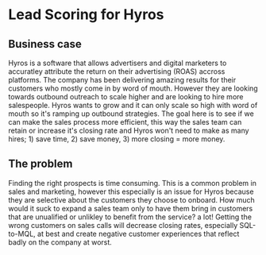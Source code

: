 # Lead Scoring for Hyros

## Business case
Hyros is a software that allows advertisers and digital marketers to accuratley attribute the return on their advertising (ROAS) accross platforms. The company has been delivering amazing results for their customers who mostly come in by word of mouth. However they are looking towards outbound outreach to scale higher and are looking to hire more salespeople. Hyros wants to grow and it can only scale so high with word of mouth so it's ramping up outbound strategies. The goal here is to see if we can make the sales process more efficient, this way the sales team can retain or increase it's closing rate and Hyros won't need to make as many hires; 1) save time, 2) save money, 3) more closing = more money.

## The problem
Finding the right prospects is time consuming. This is a common problem in sales and marketing, however this especially is an issue for Hyros because they are selective about the customers they choose to onboard. How much would it suck to expand a sales team only to have them bring in customers that are unualified or unlikley to benefit from the service? a lot! Getting the wrong customers on sales calls will decrease closing rates, especially SQL-to-MQL, at best and create negative customer experiences that reflect badly on the company at worst.

